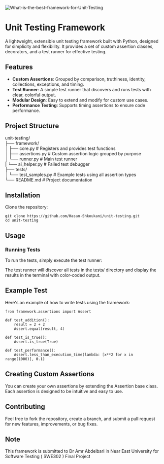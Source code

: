 ![What-is-the-best-framework-for-Unit-Testing](https://github.com/user-attachments/assets/b346ba98-f47e-4aa2-921d-f0ae75f3f233)

# Unit Testing Framework

A lightweight, extensible unit testing framework built with Python, designed for simplicity and flexibility. It provides a set of custom assertion classes, decorators, and a test runner for effective testing.

## Features

- **Custom Assertions**: Grouped by comparison, truthiness, identity, collections, exceptions, and timing.
- **Test Runner**: A simple test runner that discovers and runs tests with clear, colorful output.
- **Modular Design**: Easy to extend and modify for custom use cases.
- **Performance Testing**: Supports timing assertions to ensure code performance.

## Project Structure

unit-testing/  
├── framework/  
│   ├── core.py         # Registers and provides test functions  
│   ├── assertions.py   # Custom assertion logic grouped by purpose  
│   └── runner.py       # Main test runner  
|   └── ai_helper.py    # Failed test debugger     
├── tests/  
│   └── test_samples.py # Example tests using all assertion types  
└── README.md           # Project documentation  

## Installation

Clone the repository:

```
git clone https://github.com/Hasan-Shkoukani/unit-testing.git  
cd unit-testing
```

## Usage
### Running Tests
To run the tests, simply execute the test runner:


The test runner will discover all tests in the tests/ directory and display the results in the terminal with color-coded output.

## Example Test
Here's an example of how to write tests using the framework:

```
from framework.assertions import Assert

def test_addition():
    result = 2 + 2
    Assert.equal(result, 4)

def test_is_true():
    Assert.is_true(True)

def test_performance():
    Assert.less_than_execution_time(lambda: [x**2 for x in range(1000)], 0.1)
```

## Creating Custom Assertions
You can create your own assertions by extending the Assertion base class. Each assertion is designed to be intuitive and easy to use.

## Contributing
Feel free to fork the repository, create a branch, and submit a pull request for new features, improvements, or bug fixes.

## Note
This framework is submitted to Dr Amr Abdelbari in Near East University for Software Testing ( SWE302 ) Final Project
